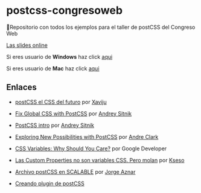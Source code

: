 # postcss-congresoweb

:rocket:Repositorio con todos los ejemplos para el taller de postCSS del Congreso Web

[Las slides online](http://jorgeatgu.github.io/slides/#/)


Si eres usuario de **Windows** haz click [aqui](https://github.com/jorgeatgu/postcss-congresoweb/tree/master/win)

Si eres usuario de **Mac** haz click [aqui](https://github.com/jorgeatgu/postcss-congresoweb/tree/master/mac)


## Enlaces

- [postCSS el CSS del futuro](https://docs.google.com/presentation/d/1nVcaj1yLoVTdCm1hpOMAQEeP96JerbnM5XE74Rd_4iQ/edit#slide=id.g35f391192_00) por [Xaviju](https://twitter.com/xaviju)

- [Fix Global CSS with PostCSS](http://ai.github.io/postcss-isolation/#1) por [Andrey Sitnik](https://twitter.com/andrey_sitnik)

- [PostCSS intro](http://slides.com/ai/postcss-intro#/) por [Andrey Sitnik](https://twitter.com/andrey_sitnik)

- [Exploring New Possibilities with PostCSS](http://slides.com/davidclark/exploring-postcss#/) por [Andre Clark](https://twitter.com/davidtheclark)

- [CSS Variables: Why Should You Care?](https://developers.google.com/web/updates/2016/02/css-variables-why-should-you-care) por Google Developer

- [Las Custom Properties no son variables CSS. Pero molan](https://escss.blogspot.com.es/2016/02/css-custom-properties-no-variables.html) por [Kseso](https://twitter.com/kseso)

- [Archivo postCSS en SCALABLE](http://jorgeatgu.com/blog/archivo/#postcss) por [Jorge Aznar](http://twitter.com/jorgeatgu)

- [Creando plugin de postCSS](https://css-tricks.com/want-make-postcss-plugin/)
